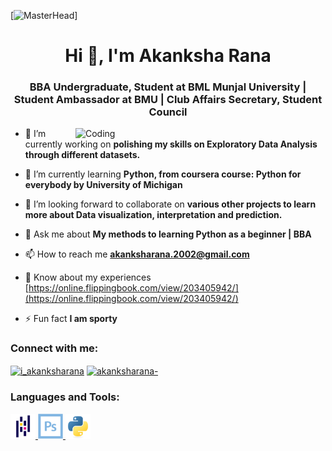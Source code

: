 [![MasterHead](https://media0.giphy.com/headers/GitHub/w8ZJLtJbmuph.gif)]

<h1 align="center">Hi 👋, I'm Akanksha Rana</h1>
<h3 align="center">BBA Undergraduate, Student at BML Munjal University | Student Ambassador at BMU | Club Affairs Secretary, Student Council</h3>
<img align ="right" alt ="Coding" width="400" src="https://mir-s3-cdn-cf.behance.net/project_modules/disp/601014116770475.6068beff4640a.gif">

- 🔭 I’m currently working on **polishing my skills on Exploratory Data Analysis through different datasets.**

- 🌱 I’m currently learning **Python, from coursera course: Python for everybody by University of Michigan**

- 👯 I’m looking forward to collaborate on **various other projects to learn more about Data visualization, interpretation and prediction.**

- 💬 Ask me about **My methods to learning Python as a beginner | BBA**

- 📫 How to reach me **akanksharana.2002@gmail.com**

- 📄 Know about my experiences [https://online.flippingbook.com/view/203405942/](https://online.flippingbook.com/view/203405942/)

- ⚡ Fun fact **I am sporty**

<h3 align="left">Connect with me:</h3>
<p align="left">
<a href="https://twitter.com/i_akanksharana" target="blank"><img align="center" src="https://raw.githubusercontent.com/rahuldkjain/github-profile-readme-generator/master/src/images/icons/Social/twitter.svg" alt="i_akanksharana" height="30" width="40" /></a>
<a href="https://linkedin.com/in/akanksharana-" target="blank"><img align="center" src="https://raw.githubusercontent.com/rahuldkjain/github-profile-readme-generator/master/src/images/icons/Social/linked-in-alt.svg" alt="akanksharana-" height="30" width="40" /></a>
</p>

<h3 align="left">Languages and Tools:</h3>
<p align="left"> <a href="https://pandas.pydata.org/" target="_blank" rel="noreferrer"> <img src="https://raw.githubusercontent.com/devicons/devicon/2ae2a900d2f041da66e950e4d48052658d850630/icons/pandas/pandas-original.svg" alt="pandas" width="40" height="40"/> </a> <a href="https://www.photoshop.com/en" target="_blank" rel="noreferrer"> <img src="https://raw.githubusercontent.com/devicons/devicon/master/icons/photoshop/photoshop-line.svg" alt="photoshop" width="40" height="40"/> </a> <a href="https://www.python.org" target="_blank" rel="noreferrer"> <img src="https://raw.githubusercontent.com/devicons/devicon/master/icons/python/python-original.svg" alt="python" width="40" height="40"/> </a> </p>

